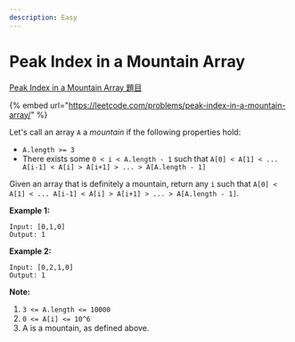 ```yaml
---
description: Easy
---
```


# Peak Index in a Mountain Array

[Peak Index in a Mountain Array 題目](https://leetcode.com/problems/peak-index-in-a-mountain-array/)

{% embed url="https://leetcode.com/problems/peak-index-in-a-mountain-array/" %}

Let's call an array `A` a _mountain_ if the following properties hold:

* `A.length >= 3`
* There exists some `0 < i < A.length - 1` such that `A[0] < A[1] < ... A[i-1] < A[i] > A[i+1] > ... > A[A.length - 1]`

Given an array that is definitely a mountain, return any `i` such that `A[0] < A[1] < ... A[i-1] < A[i] > A[i+1] > ... > A[A.length - 1]`.

**Example 1:**

```text
Input: [0,1,0]
Output: 1
```

**Example 2:**

```text
Input: [0,2,1,0]
Output: 1
```

**Note:**

1. `3 <= A.length <= 10000`
2. `0 <= A[i] <= 10^6`
3. A is a mountain, as defined above.

